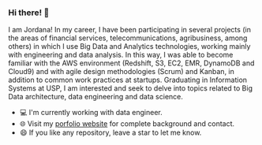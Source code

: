 ### Hi there! 👋

I am Jordana! In my career, I have been participating in several projects (in the areas of financial services, telecommunications, agribusiness, among others) in which I use Big Data and Analytics technologies, working mainly with engineering and data analysis. In this way, I was able to become familiar with the AWS environment (Redshift, S3, EC2, EMR, DynamoDB and Cloud9) and with agile design methodologies (Scrum) and Kanban, in addition to common work practices at startups. Graduating in Information Systems at USP, I am interested and seek to delve into topics related to Big Data architecture, data engineering and data science.

- 💻 I'm currently working with data engineer.
- 🌐 Visit my [porfolio website](https://jordanacbac.github.io/) for complete background and contact.
- 😄 If you like any repository, leave a star to let me know.

<!-- **jordanacbac/jordanacbac** is a ✨ _special_ ✨ repository because its 'README.md' (this file) appears on your GitHub profile.
Here are some ideas to get you started:
- 🔭 I’m currently working on ...
- 🌱 I’m currently learning ...
- 👯 I’m looking to collaborate on ...
- 🤔 I’m looking for help with ...
- 💬 Ask me about ...
- 📫 How to reach me: ...
- 😄 Pronouns: ...
- ⚡ Fun fact: ...
-->
